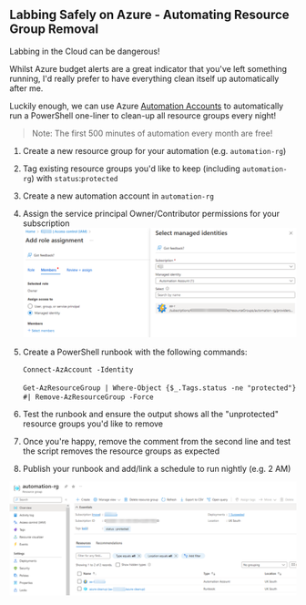 ## Labbing Safely on Azure - Automating Resource Group Removal

Labbing in the Cloud can be dangerous! 

Whilst Azure budget alerts are a great indicator that you've left something running, I'd really prefer to have everything clean itself up automatically after me.

Luckily enough, we can use Azure [Automation Accounts](https://learn.microsoft.com/en-us/azure/automation/automation-create-standalone-account?tabs=azureportal) to automatically run a PowerShell one-liner to clean-up all resource groups every night!

> Note: The first 500 minutes of automation every month are free!

1. Create a new resource group for your automation (e.g. `automation-rg`)
1. Tag existing resource groups you'd like to keep (including `automation-rg`) with `status`:`protected`
1. Create a new automation account in `automation-rg`
1. Assign the service principal Owner/Contributor permissions for your subscription
![iam.png](/img/2022-11-14-labbing-safely-azure/iam.png)
1. Create a PowerShell runbook with the following commands:

    ```
    Connect-AzAccount -Identity

    Get-AzResourceGroup | Where-Object {$_.Tags.status -ne "protected"} #| Remove-AzResourceGroup -Force
    ```

1. Test the runbook and ensure the output shows all the "unprotected" resource groups you'd like to remove
1. Once you're happy, remove the comment from the second line and test the script removes the resource groups as expected
1. Publish your runbook and add/link a schedule to run nightly (e.g. 2 AM)

![automation-rg.png](/img/2022-11-14-labbing-safely-azure/automation-rg.png)